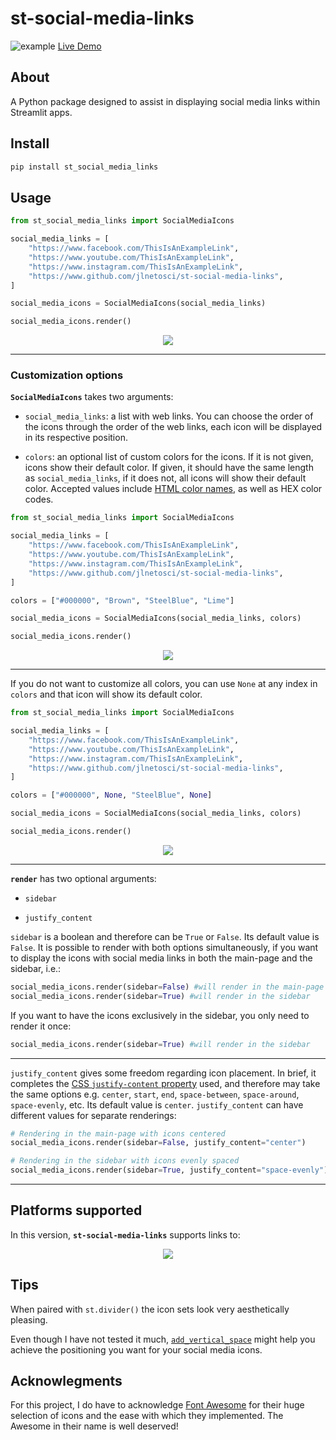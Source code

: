 # st-social-media-links

![example](./img/example.png)
[Live Demo](https://social-media-links.streamlit.app)

## About
A Python package designed to assist in displaying social media links within Streamlit apps.

## Install
```python
pip install st_social_media_links
```

## Usage
```python
from st_social_media_links import SocialMediaIcons

social_media_links = [
    "https://www.facebook.com/ThisIsAnExampleLink",
    "https://www.youtube.com/ThisIsAnExampleLink",
    "https://www.instagram.com/ThisIsAnExampleLink",
    "https://www.github.com/jlnetosci/st-social-media-links",
]

social_media_icons = SocialMediaIcons(social_media_links)

social_media_icons.render()
```

<p align="center" width="100%">
    <img src="./img/icons1.png"> 
</p>

---

### Customization options
**`SocialMediaIcons`** takes two arguments: 

- `social_media_links`: a list with web links. You can choose the order of the icons through the order of the web links, each icon will be displayed in its respective position. 

- `colors`: an optional list of custom colors for the icons. If it is not given, icons show their default color. If given, it should have the same length as `social_media_links`, if it does not, all icons will show their default color. Accepted values include [HTML color names](https://www.w3schools.com/tags/ref_colornames.asp), as well as HEX color codes.
  
```python
from st_social_media_links import SocialMediaIcons

social_media_links = [
    "https://www.facebook.com/ThisIsAnExampleLink",
    "https://www.youtube.com/ThisIsAnExampleLink",
    "https://www.instagram.com/ThisIsAnExampleLink",
    "https://www.github.com/jlnetosci/st-social-media-links",
]

colors = ["#000000", "Brown", "SteelBlue", "Lime"]

social_media_icons = SocialMediaIcons(social_media_links, colors)

social_media_icons.render()
```

<p align="center" width="100%">
    <img src="./img/colors1.png"> 
</p>

----

If you do not want to customize all colors, you can use `None` at any index in `colors` and that icon will show its default color.

```python
from st_social_media_links import SocialMediaIcons

social_media_links = [
    "https://www.facebook.com/ThisIsAnExampleLink",
    "https://www.youtube.com/ThisIsAnExampleLink",
    "https://www.instagram.com/ThisIsAnExampleLink",
    "https://www.github.com/jlnetosci/st-social-media-links",
]

colors = ["#000000", None, "SteelBlue", None]

social_media_icons = SocialMediaIcons(social_media_links, colors)

social_media_icons.render()
```
<p align="center" width="100%">
    <img src="./img/colors2.png"> 
</p>

----

**`render`** has two optional arguments:

  - `sidebar` 

  - `justify_content`

`sidebar` is a boolean and therefore can be `True` or `False`. Its default value is `False`. It is possible to render with both options simultaneously, if you want to display the icons with social media links in both the main-page and the sidebar, i.e.:

```python
social_media_icons.render(sidebar=False) #will render in the main-page
social_media_icons.render(sidebar=True) #will render in the sidebar
```

If you want to have the icons exclusively in the sidebar, you only need to render it once: 

```python
social_media_icons.render(sidebar=True) #will render in the sidebar
```

---

`justify_content` gives some freedom regarding icon placement. In brief, it completes the [CSS `justify-content` property](https://developer.mozilla.org/en-US/docs/Web/CSS/justify-content) used, and therefore may take the same options e.g. `center`, `start`, `end`, `space-between`, `space-around`, `space-evenly`, etc. Its default value is `center`. `justify_content` can have different values for separate renderings: 

```python
# Rendering in the main-page with icons centered
social_media_icons.render(sidebar=False, justify_content="center")

# Rendering in the sidebar with icons evenly spaced
social_media_icons.render(sidebar=True, justify_content="space-evenly")
```

---

## Platforms supported

In this version, **`st-social-media-links`** supports links to: 

<p align="center" width="100%">
    <img src="./img/platforms.png"> 
</p>

## Tips

When paired with `st.divider()` the icon sets look very aesthetically pleasing. 

Even though I have not tested it much, [`add_vertical_space`](https://arnaudmiribel.github.io/streamlit-extras/extras/add_vertical_space/) might help you achieve the positioning you want for your social media icons.

## Acknowlegments

For this project, I do have to acknowledge [Font Awesome](https://fontawesome.com/) for their huge selection of icons and the ease with which they implemented. The Awesome in their name is well deserved!
